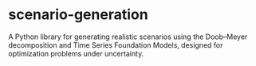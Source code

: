 # scenario-generation
A Python library for generating realistic scenarios using the Doob–Meyer decomposition and Time Series Foundation Models, designed for optimization problems under uncertainty.

